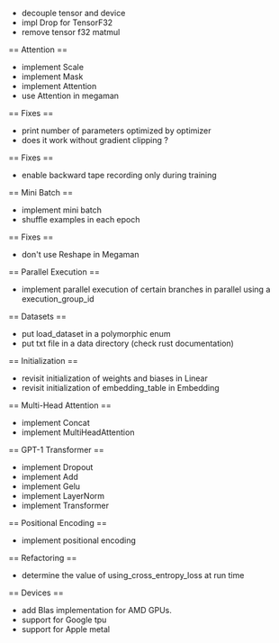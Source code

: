 - decouple tensor and device
- impl Drop for TensorF32
- remove tensor f32 matmul

== Attention ==

- implement Scale
- implement Mask
- implement Attention
- use Attention in megaman

== Fixes ==
                                                                                                                                                              
- print number of parameters optimized by optimizer
- does it work without gradient clipping ?

== Fixes ==

- enable backward tape recording only during training

== Mini Batch ==

- implement mini batch
- shuffle examples in each epoch

== Fixes ==

- don't use Reshape in Megaman

== Parallel Execution ==

- implement parallel execution of certain branches in parallel using a execution_group_id

== Datasets ==

- put load_dataset in a polymorphic enum
- put txt file in a data directory (check rust documentation)

== Initialization ==

- revisit initialization of weights and biases in Linear
- revisit initialization of embedding_table in Embedding

== Multi-Head Attention ==

- implement Concat
- implement MultiHeadAttention

== GPT-1 Transformer ==

- implement Dropout
- implement Add
- implement Gelu
- implement LayerNorm
- implement Transformer

== Positional Encoding ==

- implement positional encoding

== Refactoring ==

- determine the value of using_cross_entropy_loss at run time

== Devices ==

- add Blas implementation for AMD GPUs.
- support for Google tpu
- support for Apple metal

